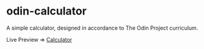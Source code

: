# odin-calculator

A simple calculator, designed in accordance to The Odin Project curriculum.

Live Preview => [Calculator](https://madaooftheblues.github.io/odin-calculator/)
